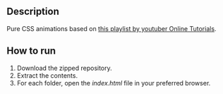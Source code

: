 ## Description
Pure CSS animations based on [this playlist by youtuber Online Tutorials](https://www.youtube.com/playlist?list=PL5e68lK9hEzcZLltZrc3NDlKWS3XygchY).    

## How to run
1. Download the zipped repository.
2. Extract the contents.
3. For each folder, open the *index.html* file in your preferred browser.
